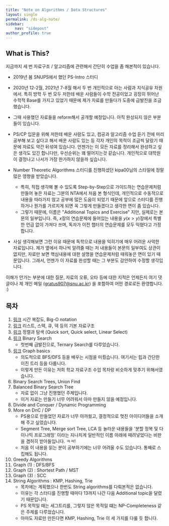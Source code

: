 ```yaml
---
title: "Note on Algorithms / Data Structures"
layout: single
permalink: /ds-alg-note/
sidebar:
    nav: "sidepost"
author_profile: true
---
```


## What is This? 
지금까지 세 번 자료구조 / 알고리즘에 관련해서 간단히 수업을 좀 해본적이 있습니다. 
- 2019년 봄 SNUPS에서 했던 PS-Intro 스터디 
- 2020년 12-2월, 2021년 7-8월 해서 두 번 개인적으로 아는 사람과 지식공유 차원에서. 
특히 방학 두 번 모두 저한테 배운 사람들이 수학 전공이었고 굉장히 뛰어난 수학적 Base를 가지고 있었기 때문에 제가 자료를 만들다가 도중에 급발진을 조금 했습니다. 

- 그때 사용했던 자료들을 reform해서 공개할 예정입니다. 아직 완성되지 않은 부분들이 있습니다. 

- PS/CP 입문을 위해 저한테 배운 사람도 있고, 컴공과 알고리즘 수업 듣기 전에 미리 공부해 보고 싶다고 해서 배운 사람도 있는 등 각자 개인의 목적이 조금씩 달랐기 때문에 자료도 약간 뒤섞여 있습니다. 언젠가는 이 모든 자료를 정리해서 완성하고 싶은 생각도 있긴 합니다만, 우선순위는 꽤 떨어지는것 같습니다. 개인적으로 대학원이 결정나고 나서가 가장 한가하지 않을까 싶습니다.

- Number Theoretic Algorithms 스터디를 진행하셨던 kipa00님의 스타일에 정말 많은 영향을 받았습니다.
  - 특히, 직접 생각해 볼 수 있도록 Step-by-Step으로 가이드하는 연습문제처럼 만들어 놓은 자료는 그분의 NTA에서 처음 본 형식인데, 개인적으로 수동적으로 내용을 따라가지 않고 공부에 많은 도움이 되었기 때문에 앞으로 스터디를 진행하거나 뭔가를 가르치게 되면 꼭 그렇게 만들겠다고 생각한 면이 좀 있습니다. 
  - 그렇기 때문에, 이름은 "Additional Topics and Exercise" 지만, 실제로는 본문의 일부입니다. 즉, $x$장의 연습문제에 들어있는 내용을 $y (x > y)$장에서 특별한 언급 없이 가져다 쓰며, 독자가 이전 챕터의 연습문제를 모두 익혔다고 가정합니다. 

- 사실 생각해보면 그런 이유 때문에 독학으로 내용을 익히기에 매우 어려운 사악한 자료입니다. 제가 옆에서 하나씩 알려줄 때는 저 내용들이 본문의 일부여도 상관이 없지만, 자료만 보면 핵심내용에 대한 설명을 연습문제처럼 때워놓은 면이 있기 때문입니다. 그래서, 언젠가 이 자료를 완성할 때는 그 부분도 감안하여 수정할 생각입니다. 

이해가 안가는 부분에 대한 질문, 자료의 오류, 오타 등에 대한 지적은 언제든지 여기 댓글이나 제 개인 메일 (gratus907@snu.ac.kr) 을 포함하여 어떤 경로로든 환영합니다. :) 


## 목차 
1. [링크](/ds-alg-note/01-time-complexity/) 시간 복잡도, Big-O notation
2. [링크](/ds-alg-note/02-basic-ds/) 리스트, 스택, 큐, 덱 등의 기본 자료구조
3. [링크](/ds-alg-note/03-sorting-and-searching/) 정렬과 탐색 (Quick sort, Quick select, Linear Select)
4. [링크](/ds-alg-note/04-binary-search/) Binary Search 
    - 첫번째 급발진으로, Ternary Search를 다루었습니다.
5. [링크](/ds-alg-note/05-graph-basics/) Graph basics
    - 의도적으로 BFS/DFS 등을 배우는 시점을 미뤘습니다. 여기서는 힙과 간단한 이진 트리 등을 다룹니다. 
    - 이렇게 만든 이유는 저희 학교 자료구조 수업 목차랑 비슷하게 맞추기 위해서였습니다.
6. Binary Search Trees, Union Find
7. Balanced Binary Search Tree
    - 자료 없이 그냥 진행했던 주제입니다. 
    - 이거 자료는 만들기 너무 어려워서 아마 만들지 않을 예정입니다. 
8. Divide and Conquer / Dynamic Programming
9. More on DnC / DP
    - PS용으로 만들었던 자료가 너무 아까웠고, 결정적으로 멋진 아이디어들을 소개해 주고 싶었습니다.
    - Segment Tree, Merge sort Tree, LCA 등 놀라운 내용들을 '분할 정복 및 다이나믹 프로그래밍' 이라는 지나치게 일반적인 이름 아래에 때려넣었다는 비판을 겸허히 받아들입니다. ㅋㅋ!
    - 처음 이 내용을 읽는 분이 공부하기에는 너무 어려울 수도 있습니다. 통째로 스킵해도 됩니다. 
10. Greedy Algorithms
11. Graph (1) : DFS/BFS
12. Graph (2) : Shortest Path / MST
13. Graph (3) : SCC
14. String Algorithms : KMP, Hashing, Trie
    - 목차에는 계획했으나 한번도 String algorithms를 다뤄본적은 없습니다. 
    - 이유는 각 스터디를 진행할 때마다 13까지 나간 다음 Additional topic을 달렸기 때문입니다.
    - PS 목적일 때는 세그트리를, 그렇지 않은 목적일 떄는 NP-Completeness 같은 주제를 다루었습니다. 
    - 아마도 자료만 만든다면 KMP, Hashing, Trie 이 세 가지를 다룰 듯 합니다.
